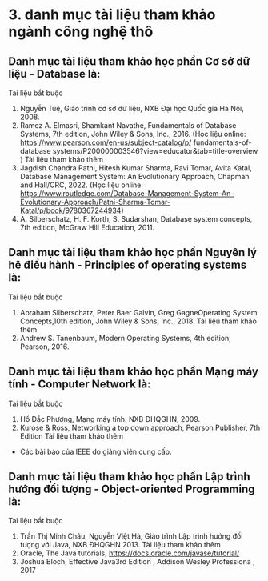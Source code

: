 # 3. danh mục tài liệu tham khảo ngành công nghệ thô
## Danh mục tài liệu tham khảo học phần Cơ sở dữ liệu - Database là:
Tài liệu bắt buộc
1. Nguyễn Tuệ, Giáo trình cơ sở dữ liệu, NXB Đại học Quốc gia Hà Nội, 2008.
2. Ramez A. Elmasri, Shamkant Navathe, Fundamentals of Database Systems, 7th edition, John Wiley & Sons, Inc., 2016. (Học liệu online: https://www.pearson.com/en-us/subject-catalog/p/ fundamentals-of-database systems/P200000003546?view=educator&tab=title-overview )
Tài liệu tham khảo thêm
1. Jagdish Chandra Patni, Hitesh Kumar Sharma, Ravi Tomar, Avita Katal, Database Management System: An Evolutionary Approach, Chapman and Hall/CRC, 2022. (Học liệu online: https://www.routledge.com/Database-Management-System-An-Evolutionary-Approach/Patni-Sharma-Tomar-Katal/p/book/9780367244934)
2. A. Silberschatz, H. F. Korth, S. Sudarshan, Database system concepts, 7th edition, McGraw Hill Education, 2011.
## Danh mục tài liệu tham khảo học phần Nguyên lý hệ điều hành - Principles of operating systems là:
Tài liệu bắt buộc
1. Abraham Silberschatz, Peter Baer Galvin, Greg GagneOperating System Concepts,10th edition, John Wiley & Sons, Inc., 2018.
Tài liệu tham khảo thêm
1. Andrew S. Tanenbaum, Modern Operating Systems, 4th edition, Pearson, 2016.
## Danh mục tài liệu tham khảo học phần Mạng máy tính - Computer Network là:
Tài liệu bắt buộc
1. Hồ Đắc Phương, Mạng máy tính. NXB ĐHQGHN, 2009.
2. Kurose & Ross, Networking a top down approach, Pearson Publisher, 7th Edition
Tài liệu tham khảo thêm
- Các bài báo của IEEE do giảng viên cung cấp.
## Danh mục tài liệu tham khảo học phần Lập trình hướng đối tượng - Object-oriented Programming là:
Tài liệu bắt buộc
1. Trần Thị Minh Châu, Nguyễn Việt Hà, Giáo trình Lập trình hướng đối tượng với Java, NXB ĐHQGHN 2013.
Tài liệu tham khảo thêm
1. Oracle, The Java tutorials, https://docs.oracle.com/javase/tutorial/
2. Joshua Bloch, Effective Java3rd Edition , Addison Wesley Professiona , 2017
